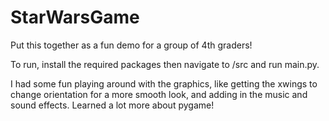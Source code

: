 # StarWarsGame
Put this together as a fun demo for a group of 4th graders!

To run, install the required packages then navigate to /src and run main.py.

I had some fun playing around with the graphics, like getting the xwings to change orientation for a more smooth look, and adding in the music and sound effects. Learned a lot more about pygame!
